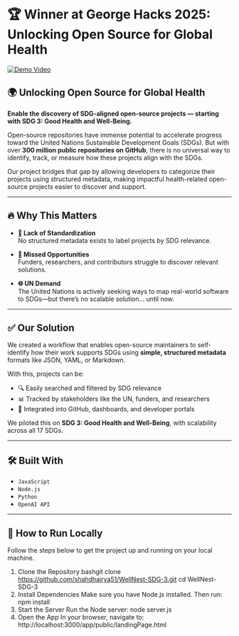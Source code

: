 # 🏆 Winner at George Hacks 2025: Unlocking Open Source for Global Health

[![Demo Video](https://img.shields.io/badge/🎥%20Watch%20Demo-Click%20Here-blue)](https://drive.google.com/file/d/1e0AB9GsFa7CB3SNbj7ioUaz-bwjcpy9e/view?resourcekey)

## 🌍 Unlocking Open Source for Global Health

**Enable the discovery of SDG-aligned open-source projects — starting with SDG 3: Good Health and Well-Being.**

Open-source repositories have immense potential to accelerate progress toward the United Nations Sustainable Development Goals (SDGs). But with over **300 million public repositories on GitHub**, there is no universal way to identify, track, or measure how these projects align with the SDGs.

Our project bridges that gap by allowing developers to categorize their projects using structured metadata, making impactful health-related open-source projects easier to discover and support.

---

## 🔥 Why This Matters

- **🚫 Lack of Standardization**  
  No structured metadata exists to label projects by SDG relevance.

- **🧭 Missed Opportunities**  
  Funders, researchers, and contributors struggle to discover relevant solutions.

- **🌐 UN Demand**  
  The United Nations is actively seeking ways to map real-world software to SDGs—but there’s no scalable solution… until now.

---

## ✅ Our Solution

We created a workflow that enables open-source maintainers to self-identify how their work supports SDGs using **simple, structured metadata** formats like JSON, YAML, or Markdown.

With this, projects can be:

- 🔍 Easily searched and filtered by SDG relevance  
- 📊 Tracked by stakeholders like the UN, funders, and researchers  
- 📡 Integrated into GitHub, dashboards, and developer portals  

We piloted this on **SDG 3: Good Health and Well-Being**, with scalability across all 17 SDGs.

---

## 🛠️ Built With

- `JavaScript`
- `Node.js`
- `Python`
- `OpenAI API`

---

## 🚀 How to Run Locally

Follow the steps below to get the project up and running on your local machine.

1. Clone the Repository
bashgit clone https://github.com/shahdhairya51/WellNest-SDG-3.git
cd WellNest-SDG-3
2. Install Dependencies
Make sure you have Node.js installed. Then run:
npm install
3. Start the Server
Run the Node server:
node server.js
4. Open the App
In your browser, navigate to:
http://localhost:3000/app/public/landingPage.html

